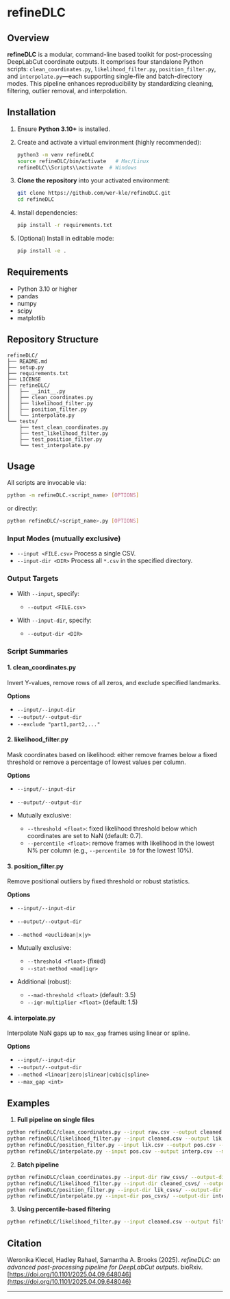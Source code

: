 # refineDLC

## Overview

**refineDLC** is a modular, command-line based toolkit for post-processing DeepLabCut coordinate outputs. It comprises four standalone Python scripts: `clean_coordinates.py`, `likelihood_filter.py`, `position_filter.py`, and `interpolate.py`—each supporting single-file and batch-directory modes. This pipeline enhances reproducibility by standardizing cleaning, filtering, outlier removal, and interpolation.

## Installation

1. Ensure **Python 3.10+** is installed.

2. Create and activate a virtual environment (highly recommended):

   ```bash
   python3 -m venv refineDLC
   source refineDLC/bin/activate   # Mac/Linux
   refineDLC\\Scripts\\activate  # Windows
   ```

3. **Clone the repository** into your activated environment:

   ```bash
   git clone https://github.com/wer-kle/refineDLC.git
   cd refineDLC
   ```

4. Install dependencies:

   ```bash
   pip install -r requirements.txt
   ```

5. (Optional) Install in editable mode:

   ```bash
   pip install -e .
   ```

## Requirements

* Python 3.10 or higher
* pandas
* numpy
* scipy
* matplotlib

## Repository Structure

```
refineDLC/
├── README.md
├── setup.py
├── requirements.txt
├── LICENSE
├── refineDLC/
│   ├── __init__.py
│   ├── clean_coordinates.py
│   ├── likelihood_filter.py
│   ├── position_filter.py
│   └── interpolate.py
└── tests/
    ├── test_clean_coordinates.py
    ├── test_likelihood_filter.py
    ├── test_position_filter.py
    └── test_interpolate.py
```

## Usage

All scripts are invocable via:

```bash
python -m refineDLC.<script_name> [OPTIONS]
```

or directly:

```bash
python refineDLC/<script_name>.py [OPTIONS]
```

### Input Modes (mutually exclusive)

* `--input <FILE.csv>`
  Process a single CSV.
* `--input-dir <DIR>`
  Process all `*.csv` in the specified directory.

### Output Targets

* With `--input`, specify:

  * `--output <FILE.csv>`
* With `--input-dir`, specify:

  * `--output-dir <DIR>`

### Script Summaries

#### 1. clean\_coordinates.py

Invert Y-values, remove rows of all zeros, and exclude specified landmarks.

**Options**

* `--input/--input-dir`
* `--output/--output-dir`
* `--exclude "part1,part2,..."`

#### 2. likelihood\_filter.py

Mask coordinates based on likelihood: either remove frames below a fixed threshold or remove a percentage of lowest values per column.

**Options**

* `--input/--input-dir`
* `--output/--output-dir`
* Mutually exclusive:

  * `--threshold <float>`: fixed likelihood threshold below which coordinates are set to NaN (default: 0.7).
  * `--percentile <float>`: remove frames with likelihood in the lowest N% per column (e.g., `--percentile 10` for the lowest 10%).

#### 3. position\_filter.py

Remove positional outliers by fixed threshold or robust statistics.

**Options**

* `--input/--input-dir`
* `--output/--output-dir`
* `--method <euclidean|x|y>`
* Mutually exclusive:

  * `--threshold <float>` (fixed)
  * `--stat-method <mad|iqr>`
* Additional (robust):

  * `--mad-threshold <float>` (default: 3.5)
  * `--iqr-multiplier <float>` (default: 1.5)

#### 4. interpolate.py

Interpolate NaN gaps up to `max_gap` frames using linear or spline.

**Options**

* `--input/--input-dir`
* `--output/--output-dir`
* `--method <linear|zero|slinear|cubic|spline>`
* `--max_gap <int>`

## Examples

1. **Full pipeline on single files**

```bash
python refineDLC/clean_coordinates.py --input raw.csv --output cleaned.csv --exclude "nose,tail"
python refineDLC/likelihood_filter.py --input cleaned.csv --output lik.csv --threshold 0.6
python refineDLC/position_filter.py --input lik.csv --output pos.csv --method euclidean --threshold 30
python refineDLC/interpolate.py --input pos.csv --output interp.csv --method cubic --max-gap 5
```

2. **Batch pipeline**

```bash
python refineDLC/clean_coordinates.py --input-dir raw_csvs/ --output-dir cleaned_csvs/ --exclude "elbow,knee"
python refineDLC/likelihood_filter.py --input-dir cleaned_csvs/ --output-dir lik_csvs/ --threshold 0.6
python refineDLC/position_filter.py --input-dir lik_csvs/ --output-dir pos_csvs/ --method euclidean --stat-method mad
python refineDLC/interpolate.py --input-dir pos_csvs/ --output-dir interp_csvs/ --method linear --max-gap 3
```

3. **Using percentile-based filtering**

```bash
python refineDLC/likelihood_filter.py --input cleaned.csv --output filtered.csv --percentile 10
```

## Citation

Weronika Klecel, Hadley Rahael, Samantha A. Brooks (2025). *refineDLC: an advanced post-processing pipeline for DeepLabCut outputs*. bioRxiv. [https://doi.org/10.1101/2025.04.09.648046](https://doi.org/10.1101/2025.04.09.648046)

---
